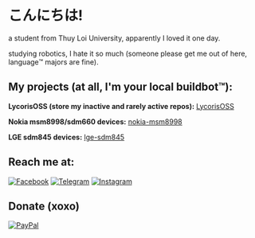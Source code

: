 # こんにちは!

a student from Thuy Loi University, apparently I loved it one day.

studying robotics, I hate it so much (someone please get me out of here, language™️ majors are fine).

## My projects (at all, I'm your local buildbot™️):
**LycorisOSS (store my inactive and rarely active repos):** [LycorisOSS](https://github.com/LycorisOSS)

**Nokia msm8998/sdm660 devices:** [nokia-msm8998](https://github.com/nokia-msm8998)

**LGE sdm845 devices:** [lge-sdm845](https://github.com/lge-sdm845)

## Reach me at:
[![Facebook](https://img.shields.io/badge/Facebook-1877F2?style=for-the-badge&logo=facebook&logoColor=white)](https://www.facebook.com/log1csssss/)
[![Telegram](https://img.shields.io/badge/Telegram-0088cc?style=for-the-badge&logo=telegram&logoColor=ffffff)](https://t.me/log1cs)
[![Instagram](https://img.shields.io/badge/Instagram-E4405F?style=for-the-badge&logo=instagram&logoColor=white)](https://www.instagram.com/itslog1cs/)

## Donate (xoxo)
[![PayPal](https://img.shields.io/badge/PayPal-00457C?style=for-the-badge&logo=paypal&logoColor=white)](https://paypal.me/log1cs)
